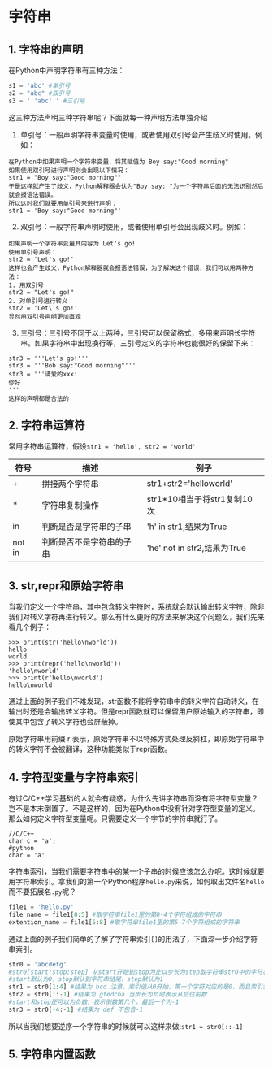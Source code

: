 # 字符串
## 1. 字符串的声明
在Python中声明字符串有三种方法：
```python
s1 = 'abc' #单引号
s2 = "abc" #双引号
s3 = '''abc''' #三引号
```
这三种方法声明三种字符串呢？下面就每一种声明方法单独介绍

1. 单引号：一般声明字符串变量时使用，或者使用双引号会产生歧义时使用。例如：

```
在Python中如果声明一个字符串变量，将其赋值为 Boy say:"Good morning"
如果使用双引号进行声明则会出现以下情况：
str1 = "Boy say:"Good morning""
于是这样就产生了歧义，Python解释器会认为"Boy say: "为一个字符串后面的无法识别然后就会报语法错误。
所以这时我们就要用单引号来进行声明：
str1 = 'Boy say:"Good morning"'
```

2. 双引号：一般字符串声明时使用，或者使用单引号会出现歧义时。例如：

```
如果声明一个字符串变量其内容为 Let's go!
使用单引号声明：
str2 = 'Let's go!'
这样也会产生歧义，Python解释器就会报语法错误，为了解决这个错误，我们可以用两种方法：
1. 用双引号
str2 = "Let's go!"
2. 对单引号进行转义
str2 = 'Let\'s go!'
显然用双引号声明更加直观
```

3. 三引号：三引号不同于以上两种，三引号可以保留格式，多用来声明长字符串。如果字符串中出现换行等，三引号定义的字符串也能很好的保留下来：

```
str3 = '''Let's go!'''
str3 = '''Bob say:"Good morning"'''
str3 = '''请爱的xxx:
你好
'''
这样的声明都是合法的
```

## 2. 字符串运算符
常用字符串运算符，假设`str1 = 'hello', str2 = 'world'`

|符号|描述|例子|
|---|---|---|
|+|拼接两个字符串|str1+str2='helloworld'|
|* | 字符串复制操作|str1*10相当于将str1复制10次|
|in|判断是否是字符串的子串|'h' in str1,结果为True|
|not in|判断是否不是字符串的子串|'he' not in str2,结果为True|

## 3. str,repr和原始字符串
当我们定义一个字符串，其中包含转义字符时，系统就会默认输出转义字符，除非我们对转义字符再进行转义。那么有什么更好的方法来解决这个问题么，我们先来看几个例子：
```
>>> print(str('hello\nworld'))
hello
world
>>> print(repr('hello\nworld'))
'hello\nworld'
>>> print(r'hello\nworld')
hello\nworld
```
通过上面的例子我们不难发现，str函数不能将字符串中的转义字符自动转义，在输出时还是会输出转义字符。但是repr函数就可以保留用户原始输入的字符串，即使其中包含了转义字符也会屏蔽掉。

原始字符串用前缀 r 表示，原始字符串不以特殊方式处理反斜杠，即原始字符串中的转义字符不会被翻译，这种功能类似于repr函数。

## 4. 字符型变量与字符串索引
有过C/C++学习基础的人就会有疑惑，为什么先讲字符串而没有将字符型变量？岂不是本末倒置了。不是这样的，因为在Python中没有针对字符型变量的定义。那么如何定义字符型变量呢。只需要定义一个字节的字符串就行了。

```
//C/C++
char c = 'a';
#python
char = 'a'
```

字符串索引，当我们需要字符串中的某一个子串的时候应该怎么办呢。这时候就要用字符串索引。拿我们的第一个Python程序`hello.py`来说，如何取出文件名`hello`而不要拓展名`.py`呢？

```python
file1 = 'hello.py'
file_name = file1[0:5] #取字符串file1里的第0-4个字符组成的字符串
extention_name = file1[5:8] #取字符串file1里的第5-7个字符组成的字符串
```

通过上面的例子我们简单的了解了字符串索引`[]`的用法了，下面深一步介绍字符串索引。

```python
str0 = 'abcdefg'
#str0[start:stop:step] 从start开始到stop为止以步长为step取字符串str0中的字符构成新的字符串
#start默认为0，stop默认到字符串结尾，step默认为1
str1 = str0[1:4] #结果为 bcd 注意，索引值从0开始，第一个字符对应的是0，而且索引包含开始不包含结尾，类似于range
str2 = str0[::-1] #结果为 gfedcba 当步长为负时表示从后往前数
#start和stop还可以为负数，表示倒数第几个。最后一个为-1
str3 = str0[-4:-1] #结果为 def 不包含-1
```

所以当我们想要逆序一个字符串的时候就可以这样来做:`str1 = str0[::-1]`

## 5. 字符串内置函数
